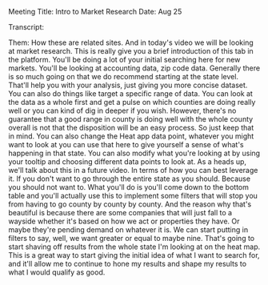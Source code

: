 Meeting Title: Intro to Market Research
Date: Aug 25

Transcript:
 
Them: How these are related sites. And in today's video we will be looking at market research. This is really give you a brief introduction of this tab in the platform. You'll be doing a lot of your initial searching here for new markets. You'll be looking at accounting data, zip code data. Generally there is so much going on that we do recommend starting at the state level. That'll help you with your analysis, just giving you more concise dataset. You can also do things like target a specific range of data. You can look at the data as a whole first and get a pulse on which counties are doing really well or you can kind of dig in deeper if you wish. However, there's no guarantee that a good range in county is doing well with the whole county overall is not that the disposition will be an easy process. So just keep that in mind. You can also change the Heat app data point, whatever you might want to look at you can use that here to give yourself a sense of what's happening in that state. You can also modify what you're looking at by using your tooltip and choosing different data points to look at. As a heads up, we'll talk about this in a future video. In terms of how you can best leverage it. If you don't want to go through the entire state as you should. Because you should not want to. What you'll do is you'll come down to the bottom table and you'll actually use this to implement some filters that will stop you from having to go county by county by county. And the reason why that's beautiful is because there are some companies that will just fall to a wayside whether it's based on how we act or properties they have. Or maybe they're pending demand on whatever it is. We can start putting in filters to say, well, we want greater or equal to maybe nine. That's going to start shaving off results from the whole state I'm looking at on the heat map. This is a great way to start giving the initial idea of what I want to search for, and it'll allow me to continue to hone my results and shape my results to what I would qualify as good. 